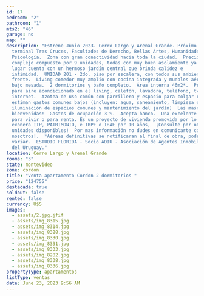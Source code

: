 ```yaml
---
id: 17
bedroom: "2"
bathroom: "1"
mts2: "46"
garage: no
map: ""
description: "Estrene Junio 2023. Cerro Largo y Arenal Grande. Próximo a
  terminal Tres Cruces, Facultades de Derecho, Bellas Artes, Humanidades y
  Psicología.  Zona con gran conectividad hacia toda la ciudad.  Precioso
  complejo compuesto por 9 unidades, todas con muy buen asolamiento ya que el
  lugar cuenta con un hermoso jardín central que brinda calidez e
  intimidad.  UNIDAD 201 - 2do. piso por escalera, con todos sus ambientes al
  frente.  Living comedor muy amplio con cocina integrada y muebles aéreos y
  bajo mesada.  2 dormitorios y baño completo.  Área interna 46m2*.  Previsión
  para aire acondicionado en el living, calefón, lavadora, teléfono, tv cable e
  internet.  Azotea de uso común con parrillero y espacio para colgar ropa.  Se
  estiman gastos comunes bajos (incluyen: agua, saneamiento, limpieza e
  iluminación de espacios comunes y mantenimiento del jardín)  Las mascotas son
  bienvenidas!  Gastos de ocupación 3 %.  Acepta banco.  Una excelente inversión
  para vivir o para renta. Es un proyecto de vivienda promovida por lo que
  exonera ITP, PATRIMONIO, e IRPF o IRAE por 10 años,  ¡Consulte por otras
  unidades disponibles!  Por mas información no dudes en comunicarte con
  nosotros!.  *Aéreas definitivas se notificaran al final de obra, podrían
  variar.  ESTUDIO FLORIDA - Socio ADIU - Asociación de Agentes Inmobiliarios
  del Uruguay."
location: Cerro Largo y Arenal Grande
rooms: "3"
state: montevideo
zone: cordon
title: "Venta apartamento Cordon 2 dormitorios "
price: "124755"
destacada: true
soldout: false
rented: false
currency: U$S
images:
  - assets/2.jpg.jfif
  - assets/img_8315.jpg
  - assets/img_8314.jpg
  - assets/img_8328.jpg
  - assets/img_8330.jpg
  - assets/img_8331.jpg
  - assets/img_8333.jpg
  - assets/img_8282.jpg
  - assets/img_8338.jpg
  - assets/img_8336.jpg
propertyType: apartamentos
listType: ventas
date: June 23, 2023 9:56 AM
---
```


